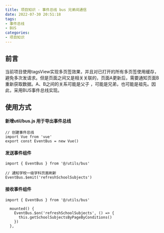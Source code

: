 ```yaml
---
title: 项目知识 - 事件总线 bus 兄弟间通信
date: 2022-07-30 20:51:18
tags:
- 事件总线
- BUS
categories:
- 项目知识
---
```






## 前言

当前项目使用tagsView实现多页签效果，并且对已打开的所有多页签使用缓存，避免多次发请求。但是页面之间又是相关关联的，页面A更新后，需要通知页面B重新获取数据。A、B之间的关系可能是父子 ，可能是兄弟，也可能是祖先。因此，采用BUS事件总线实现。



## 使用方式

#### 新增util/bus.js 用于导出事件总线

~~~
// 创建事件总线
import Vue from 'vue'
export const EventBus = new Vue()

~~~



#### 发送事件组件

~~~
import { EventBus } from '@/utils/bus'

// 通知学校一级学科页面刷新
EventBus.$emit('refreshSchoolSubjects')

~~~





#### 接收事件组件

~~~
import { EventBus } from '@/utils/bus'

  mounted() {
    EventBus.$on('refreshSchoolSubjects', () => {
      this.getSchoolSubjectsByPageByConditions()
    })
  },
~~~

